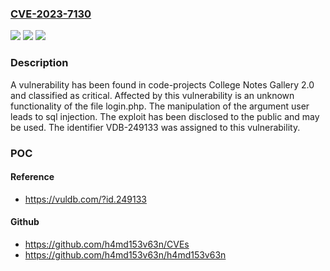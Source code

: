 ### [CVE-2023-7130](https://cve.mitre.org/cgi-bin/cvename.cgi?name=CVE-2023-7130)
![](https://img.shields.io/static/v1?label=Product&message=College%20Notes%20Gallery&color=blue)
![](https://img.shields.io/static/v1?label=Version&message=%3D%202.0%20&color=brighgreen)
![](https://img.shields.io/static/v1?label=Vulnerability&message=CWE-89%20SQL%20Injection&color=brighgreen)

### Description

A vulnerability has been found in code-projects College Notes Gallery 2.0 and classified as critical. Affected by this vulnerability is an unknown functionality of the file login.php. The manipulation of the argument user leads to sql injection. The exploit has been disclosed to the public and may be used. The identifier VDB-249133 was assigned to this vulnerability.

### POC

#### Reference
- https://vuldb.com/?id.249133

#### Github
- https://github.com/h4md153v63n/CVEs
- https://github.com/h4md153v63n/h4md153v63n

